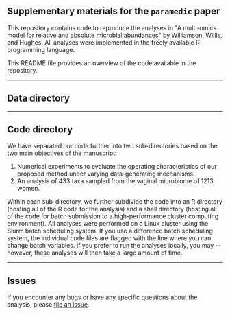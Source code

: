 ## Supplementary materials for the `paramedic` paper

This repository contains code to reproduce the analyses in "A multi-omics model for relative and absolute microbial abundances" by Williamson, Willis, and Hughes. All analyses were implemented in the freely available R programming language.

This README file provides an overview of the code available in the repository.  

-----

## Data directory

-----

## Code directory

We have separated our code further into two sub-directories based on the two main objectives of the manuscript:

1. Numerical experiments to evaluate the operating characteristics of our proposed method under varying data-generating mechanisms.
2. An analysis of 433 taxa sampled from the vaginal microbiome of 1213 women.

Within each sub-directory, we further subdivide the code into an R directory (hosting all of the R code for the analysis) and a shell directory (hosting all of the code for batch submission to a high-performance cluster computing environment). All analyses were performed on a Linux cluster using the Slurm batch scheduling system. If you use a difference batch scheduling system, the individual code files are flagged with the line where you can change batch variables. If you prefer to run the analyses locally, you may -- however, these analyses will then take a large amount of time.

-----

## Issues

If you encounter any bugs or have any specific questions about the analysis, please
[file an issue](https://github.com/bdwilliamson/paramedic_supplementary/issues).